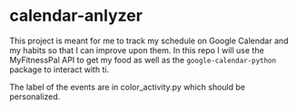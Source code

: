 # calendar-anlyzer

This project is meant for me to track my schedule on Google Calendar and my habits so that I can improve upon them.
In this repo I will use the MyFitnessPal API to get my food as well as the `google-calendar-python` package to interact with ti.

The label of the events are in color_activity.py which should be personalized. 